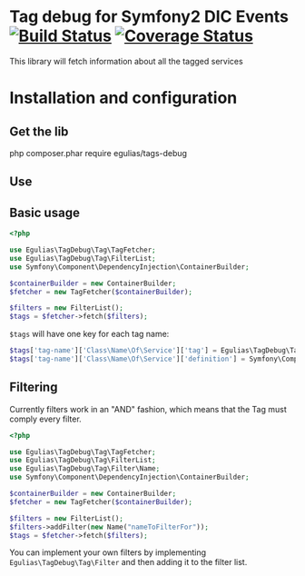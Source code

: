 # Tag debug for Symfony2 DIC Events [![Build Status](https://travis-ci.org/egulias/TagDebug.svg?branch=1.0.0)](https://travis-ci.org/egulias/TagDebug) [![Coverage Status](https://coveralls.io/repos/egulias/TagDebug/badge.png)](https://coveralls.io/r/egulias/TagDebug)

This library will fetch information about all the tagged services

# Installation and configuration

## Get the lib
php composer.phar require egulias/tags-debug

## Use
Basic usage
-----------

```php
<?php

use Egulias\TagDebug\Tag\TagFetcher;
use Egulias\TagDebug\Tag\FilterList;
use Symfony\Component\DependencyInjection\ContainerBuilder;

$containerBuilder = new ContainerBuilder;
$fetcher = new TagFetcher($containerBuilder);

$filters = new FilterList();
$tags = $fetcher->fetch($filters);
```

`$tags` will have one key for each tag name:
 ```php
$tags['tag-name']['Class\Name\Of\Service']['tag'] = Egulias\TagDebug\Tag\Tag
$tags['tag-name']['Class\Name\Of\Service']['definition'] = Symfony\Component\DependencyInjection\Definition
 ```

Filtering
-----------
Currently filters work in an "AND" fashion, which means that the Tag must comply every filter.

```php
<?php

use Egulias\TagDebug\Tag\TagFetcher;
use Egulias\TagDebug\Tag\FilterList;
use Egulias\TagDebug\Tag\Filter\Name;
use Symfony\Component\DependencyInjection\ContainerBuilder;

$containerBuilder = new ContainerBuilder;
$fetcher = new TagFetcher($containerBuilder);

$filters = new FilterList();
$filters->addFilter(new Name("nameToFilterFor"));
$tags = $fetcher->fetch($filters);
```

You can implement your own filters by implementing `Egulias\TagDebug\Tag\Filter` and then adding it to the filter list.

